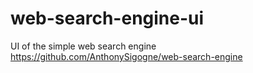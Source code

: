 # web-search-engine-ui
UI of the simple web search engine https://github.com/AnthonySigogne/web-search-engine
